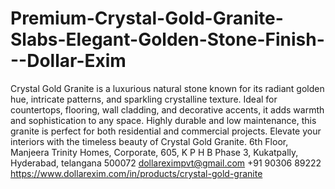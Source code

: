 # Premium-Crystal-Gold-Granite-Slabs-Elegant-Golden-Stone-Finish---Dollar-Exim
Crystal Gold Granite is a luxurious natural stone known for its radiant golden hue, intricate patterns, and sparkling crystalline texture. Ideal for countertops, flooring, wall cladding, and decorative accents, it adds warmth and sophistication to any space. Highly durable and low maintenance, this granite is perfect for both residential and commercial projects. Elevate your interiors with the timeless beauty of Crystal Gold Granite.
6th Floor, Manjeera Trinity Homes, Corporate, 605, K P H B Phase 3, Kukatpally, Hyderabad, telangana 500072
dollareximpvt@gmail.com
+91 90306 89222
https://www.dollarexim.com/in/products/crystal-gold-granite
